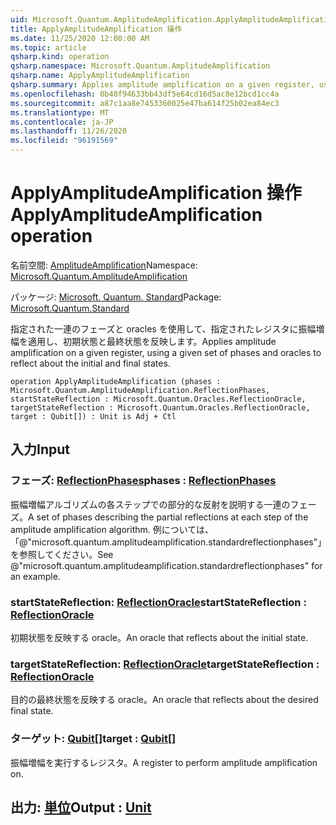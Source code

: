 ```yaml
---
uid: Microsoft.Quantum.AmplitudeAmplification.ApplyAmplitudeAmplification
title: ApplyAmplitudeAmplification 操作
ms.date: 11/25/2020 12:00:00 AM
ms.topic: article
qsharp.kind: operation
qsharp.namespace: Microsoft.Quantum.AmplitudeAmplification
qsharp.name: ApplyAmplitudeAmplification
qsharp.summary: Applies amplitude amplification on a given register, using a given set of phases and oracles to reflect about the initial and final states.
ms.openlocfilehash: 0b40f94633bb43df5e64cd16d5ac8e12bcd1cc4a
ms.sourcegitcommit: a87c1aa8e7453360025e47ba614f25b02ea84ec3
ms.translationtype: MT
ms.contentlocale: ja-JP
ms.lasthandoff: 11/26/2020
ms.locfileid: "96191569"
---
```

# <a name="applyamplitudeamplification-operation"></a><span data-ttu-id="223b5-102">ApplyAmplitudeAmplification 操作</span><span class="sxs-lookup"><span data-stu-id="223b5-102">ApplyAmplitudeAmplification operation</span></span>

<span data-ttu-id="223b5-103">名前空間: [AmplitudeAmplification](xref:Microsoft.Quantum.AmplitudeAmplification)</span><span class="sxs-lookup"><span data-stu-id="223b5-103">Namespace: [Microsoft.Quantum.AmplitudeAmplification](xref:Microsoft.Quantum.AmplitudeAmplification)</span></span>

<span data-ttu-id="223b5-104">パッケージ: [Microsoft. Quantum. Standard](https://nuget.org/packages/Microsoft.Quantum.Standard)</span><span class="sxs-lookup"><span data-stu-id="223b5-104">Package: [Microsoft.Quantum.Standard](https://nuget.org/packages/Microsoft.Quantum.Standard)</span></span>


<span data-ttu-id="223b5-105">指定された一連のフェーズと oracles を使用して、指定されたレジスタに振幅増幅を適用し、初期状態と最終状態を反映します。</span><span class="sxs-lookup"><span data-stu-id="223b5-105">Applies amplitude amplification on a given register, using a given set of phases and oracles to reflect about the initial and final states.</span></span>

```qsharp
operation ApplyAmplitudeAmplification (phases : Microsoft.Quantum.AmplitudeAmplification.ReflectionPhases, startStateReflection : Microsoft.Quantum.Oracles.ReflectionOracle, targetStateReflection : Microsoft.Quantum.Oracles.ReflectionOracle, target : Qubit[]) : Unit is Adj + Ctl
```


## <a name="input"></a><span data-ttu-id="223b5-106">入力</span><span class="sxs-lookup"><span data-stu-id="223b5-106">Input</span></span>

### <a name="phases--reflectionphases"></a><span data-ttu-id="223b5-107">フェーズ: [ReflectionPhases](xref:Microsoft.Quantum.AmplitudeAmplification.ReflectionPhases)</span><span class="sxs-lookup"><span data-stu-id="223b5-107">phases : [ReflectionPhases](xref:Microsoft.Quantum.AmplitudeAmplification.ReflectionPhases)</span></span>

<span data-ttu-id="223b5-108">振幅増幅アルゴリズムの各ステップでの部分的な反射を説明する一連のフェーズ。</span><span class="sxs-lookup"><span data-stu-id="223b5-108">A set of phases describing the partial reflections at each step of the amplitude amplification algorithm.</span></span> <span data-ttu-id="223b5-109">例については、「@"microsoft.quantum.amplitudeamplification.standardreflectionphases"」を参照してください。</span><span class="sxs-lookup"><span data-stu-id="223b5-109">See @"microsoft.quantum.amplitudeamplification.standardreflectionphases" for an example.</span></span>


### <a name="startstatereflection--reflectionoracle"></a><span data-ttu-id="223b5-110">startStateReflection: [ReflectionOracle](xref:Microsoft.Quantum.Oracles.ReflectionOracle)</span><span class="sxs-lookup"><span data-stu-id="223b5-110">startStateReflection : [ReflectionOracle](xref:Microsoft.Quantum.Oracles.ReflectionOracle)</span></span>

<span data-ttu-id="223b5-111">初期状態を反映する oracle。</span><span class="sxs-lookup"><span data-stu-id="223b5-111">An oracle that reflects about the initial state.</span></span>


### <a name="targetstatereflection--reflectionoracle"></a><span data-ttu-id="223b5-112">targetStateReflection: [ReflectionOracle](xref:Microsoft.Quantum.Oracles.ReflectionOracle)</span><span class="sxs-lookup"><span data-stu-id="223b5-112">targetStateReflection : [ReflectionOracle](xref:Microsoft.Quantum.Oracles.ReflectionOracle)</span></span>

<span data-ttu-id="223b5-113">目的の最終状態を反映する oracle。</span><span class="sxs-lookup"><span data-stu-id="223b5-113">An oracle that reflects about the desired final state.</span></span>


### <a name="target--qubit"></a><span data-ttu-id="223b5-114">ターゲット: [Qubit](xref:microsoft.quantum.lang-ref.qubit)[]</span><span class="sxs-lookup"><span data-stu-id="223b5-114">target : [Qubit](xref:microsoft.quantum.lang-ref.qubit)[]</span></span>

<span data-ttu-id="223b5-115">振幅増幅を実行するレジスタ。</span><span class="sxs-lookup"><span data-stu-id="223b5-115">A register to perform amplitude amplification on.</span></span>



## <a name="output--unit"></a><span data-ttu-id="223b5-116">出力: [単位](xref:microsoft.quantum.lang-ref.unit)</span><span class="sxs-lookup"><span data-stu-id="223b5-116">Output : [Unit](xref:microsoft.quantum.lang-ref.unit)</span></span>

